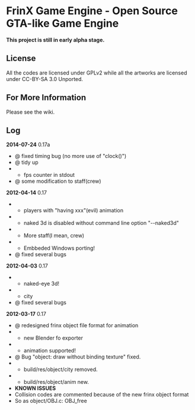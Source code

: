 # FrinX Game Engine - Open Source GTA-like Game Engine
**This project is still in early alpha stage.**

## License
All the codes are licensed under GPLv2 while all the artworks are licensed
under CC-BY-SA 3.0 Unported.

## For More Information
Please see the wiki.

## Log

**2014-07-24** 0.17a

* @ fixed timing bug (no more use of "clock()")
* @ tidy up
* + fps counter in stdout
* @ some modification to staff(crew)

**2012-04-14** 0.17

* + players with "having xxx"(evil) animation
* + naked 3d is disabled without command line option "--naked3d"
* + More staff(I mean, crew)
* + Embbeded Windows porting!
* @ fixed several bugs

**2012-04-03** 0.17

* + naked-eye 3d!
* + city
* @ fixed several bugs

**2012-03-17** 0.17

* @ redesigned frinx object file format for animation
* + new Blender fo exporter
* + animation supported!
* @ Bug "object: draw without binding texture" fixed.
* - build/res/object/city removed.
* + build/res/object/anim new.
* **KNOWN ISSUES**
* Collision codes are commented because of the new frinx object format
* So as object/OBJ.c: OBJ\_free

